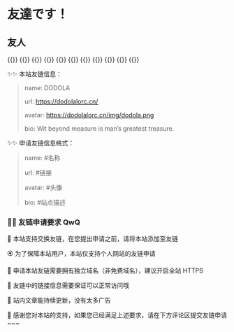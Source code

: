 # 友達です！


## 友人

{{<friend name="思想犯" url="https://topdeoo.github.io/" avatar="https://topdeoo.github.io/img/avatar_hu11d5ca57a8818146df3410060fecfba1_570107_300x0_resize_box_3.png" bio="一个活的相对失败的 CSer" siteshot="" >}}
{{<friend name="Windlinxy" url="https://windlinxy.github.io/" avatar="https://windlinxy.github.io/images/windlinxy.jpg" bio="测试岗牛马的失败生活" siteshot="" >}}
{{<friend name="DODOLA-github.io" url="https://florae006.github.io/" avatar="https://florae006.github.io/img/dodola.png" bio="ddlの初始域名自链接" siteshot="" >}}
{{<friend name="CCLMSY💫" url="https://www.cclmsy.cc/" avatar="https://www.cclmsy.cc/assets/Avatars/Avatar.jpg" bio="Never forget nor regret.⭐️" siteshot="https://www.cclmsy.cc/assets/SiteShot.png" >}}
{{<friend name="YorkWu's Blog" url="https://wyy.ink/" avatar="https://wyy.ink/img/%E5%A4%B4%E5%83%8F.jpg" bio="ddl:一个很强的学长QwQ！！" siteshot="" >}}
{{<friend name="无双" url="https://blog.wushuang233.com/" avatar="https://blog.wushuang233.com/usr/themes/handsome/assets/img/avatar.jpg" bio="ddl:是很强的陈老师！" siteshot="" >}}
{{<friend name="Roses" url="https://rossqaq.github.io/" avatar="https://dorolove.cn/img/avatar_hu57fe4ea25b3b752b8c24bca0d657f08c_427356_300x0_resize_box_3.png" bio="NENU 唯一懂 C++ 的人" siteshot="" >}}
{{<friend name="Echo 的小窝" url="https://www.liveout.cn/" avatar="https://yy.liveout.cn/photo/photo2.jpg" bio="漂泊于互联网中的小窝" siteshot="" >}}
{{<friend name="KAMIASUKA’s Blog" url="https://kamiasuka.top/index.html" avatar="https://foruda.gitee.com/avatar/1699007508663606881/13417927_kamiasuka_1699007508.png!avatar200" bio="Patience is key in life" siteshot="" >}}
{{<friend name="幻雪的博客" url="https://huanxueblog.top/" avatar="https://s1.hdslb.com/bfs/static/webssr/article/empty.png" bio="腐烂于花海，致死于所爱" siteshot="https://huanxueblog.top/url/" >}}
{{<friend name="UTTN" url="https://www.galgalgal.icu/" avatar="http://www.galgalgal.icu/wp-content/uploads/2024/05/029d449c7b0a27af1a924233ed1dd4f.jpg" bio="我要当长毛文艺b" siteshot="" >}}


✨️✨️ 本站友链信息：

> name: DODOLA
>
> url: https://dodolalorc.cn/
>
> avatar: https://dodolalorc.cn/img/dodola.png
>
> bio: Wit beyond measure is man’s greatest treasure.

✨️✨️ 申请友链信息格式：

> name: #名称
>
> url: #链接
>
> avatar: #头像
>
> bio: #站点描述

### 🎇🎇 友链申请要求 QwQ

🎉 本站支持交换友链，在您提出申请之前，请将本站添加至友链

🏵️ 为了保障本站用户，本站仅支持个人网站的友链申请

🍧 申请本站友链需要拥有独立域名（非免费域名），建议开启全站 HTTPS

💐 友链中的链接信息需要保证可以正常访问哦

🍖 站内文章能持续更新，没有太多广告

🎴 感谢您对本站的支持，如果您已经满足上述要求，请在下方评论区提交友链申请~~~


